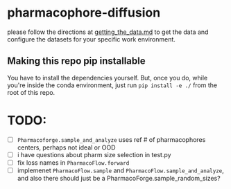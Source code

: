 # pharmacophore-diffusion

please follow the directions at [getting_the_data.md](getting_the_data.md) to get the data and configure the datasets for your specific work environment.

## Making this repo pip installable

You have to install the dependencies yourself. But, once you do, while you're inside the conda environment, just run `pip install -e ./` from the root of this repo.

# TODO:
- [ ] `Pharmacoforge.sample_and_analyze` uses ref # of pharmacophores centers, perhaps not ideal or OOD
- [ ] i have questions about pharm size selection in test.py
- [ ] fix loss names in `PharmacoFlow.forward`
- [ ] implemenet `PharmacoFlow.sample` and `PharmacoFlow.sample_and_analyze`, and also there should just be a PharmacoForge.sample_random_sizes?